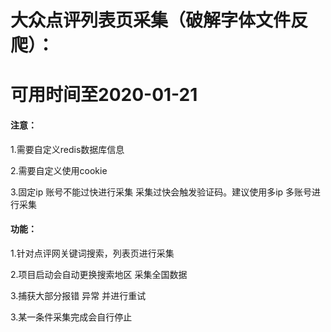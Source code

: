 # 大众点评列表页采集（破解字体文件反爬）：
# 可用时间至2020-01-21

#### 注意：

1.需要自定义redis数据库信息

2.需要自定义使用cookie

3.固定ip 账号不能过快进行采集 采集过快会触发验证码。建议使用多ip 多账号进行采集

#### 功能：

1.针对点评网关键词搜索，列表页进行采集

2.项目启动会自动更换搜索地区 采集全国数据

3.捕获大部分报错 异常 并进行重试

3.某一条件采集完成会自行停止



